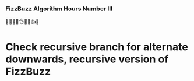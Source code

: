 ### FizzBuzz Algorithm Hours Number III
🤠😎🙈🐶👌🤷‍♂️👍🙌

# Check recursive branch for alternate downwards, recursive version of FizzBuzz
